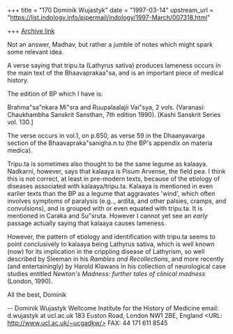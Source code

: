 +++
title = "170 Dominik Wujastyk"
date = "1997-03-14"
upstream_url = "https://list.indology.info/pipermail/indology/1997-March/007318.html"

+++
[Archive link](https://list.indology.info/pipermail/indology/1997-March/007318.html)


Not an answer, Madhav, but rather a jumble of notes which might spark some
relevant idea. 

A verse saying that tripu.ta (Lathyrus sativa) produces lameness occurs in
the main text of the Bhaavaprakaa"sa, and is an important piece of medical
history. 

The edition of BP which I have is:

Brahma"sa"nkara Mi"sra and Ruupalaalajii Vai"sya, 2 vols.
(Varanasi: Chaukhambha Sanskrit Sansthan, 7th edition 1990).
[Kashi Sanskrit Series vol. 130.]

The verse occurs in vol.1, on p.650, as verse 59 in the
Dhaanyavarga section of the Bhaavapraka"sanigha.n.tu (the BP's
appendix on materia medica).

Tripu.ta is sometimes also thought to be the same legume as kalaaya. 
Nadkarni, however, says that kalaaya is Pisum Arvense, the field pea.  I
think this is not correct, at least in pre-modern texts, because of the
etiology of diseases associated with kalaaya/tripu.ta. Kalaaya is
mentioned in even earlier texts than the BP as a legume that aggravates
'wind', which often involves symptoms of paralysis (e.g.., ardita, and
other palsies, cramps, and convulsions), and is grouped with or even
equated with tripu.ta.  It is mentioned in Caraka and Su"sruta.  However I
cannot yet see an *early* passage actually saying that kalaaya causes
lameness. 

However, the pattern of etiology and identification with tripu.ta seems to
point conclusively to kalaaya being Lathyrus sativa, which is well known
(now) for its implication in the crippling disease of Lathyrism, so well
described by Sleeman in his _Rambles and Recollections_, and more recently
(and entertainingly) by Harold Klawans in his collection of neurological
case studies entitled _Newton's Madness: further tales of clinical
madness_ (London, 1990). 

All the best,
Dominik

--
Dominik Wujastyk               Wellcome Institute for the History of Medicine
email: d.wujastyk at ucl.ac.uk          183 Euston Road, London NW1 2BE, England
<URL: http://www.ucl.ac.uk/~ucgadkw/>                    FAX: 44 171 611 8545






